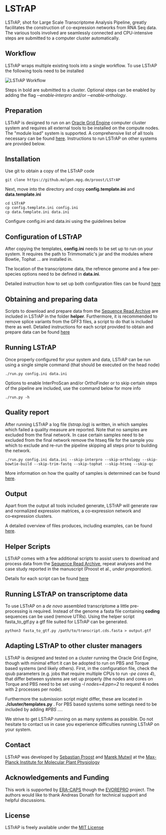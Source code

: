# LSTrAP

LSTrAP, shot for Large Scale Transcriptome Analysis Pipeline, greatly facilitates the construction of co-expression networks from
RNA Seq data. The various tools involved are seamlessly connected and  CPU-intensive steps are submitted to a computer cluster 
automatically. 

## Workflow

LSTrAP wraps multiple existing tools into a single workflow. To use LSTrAP the following tools need to be installed

![LSTrAP Workflow](docs/images/LSTrAP_workflow.png "Steps automated by LSTrAP")

Steps in bold are submitted to a cluster. Optional steps can be enabled by adding the flag *&#8209;&#8209;enable&#8209;interpro* and/or 
*&#8209;&#8209;enable&#8209;orthology*.

## Preparation

LSTrAP is designed to run on an [Oracle Grid Engine](https://www.oracle.com/sun/index.html) computer cluster system and requires 
all external tools to be installed on the compute nodes. The "module load" system is supported. A comprehensive list of all tools 
necessary can be found  [here](docs/preparation.md). Instructions to run LSTrAP on other systems are provided below.

## Installation

Use git to obtain a copy of the LSTrAP code

    git clone https://github.molgen.mpg.de/proost/LSTrAP

Next, move into the directory and copy **config.template.ini** and **data.template.ini**

    cd LSTrAP
    cp config.template.ini config.ini
    cp data.template.ini data.ini

Configure config.ini and data.ini using the guidelines below

## Configuration of LSTrAP

After copying the templates, **config.ini** needs to be set up to run on your system. It requires the path to Trimmomatic's jar and the
modules where Bowtie, Tophat ... are installed in.

The location of the transcriptome data, the refrence genome and a few per-species options need to be defined in **data.ini**. 

Detailed instruction how to set up both configuration files can be found [here](docs/configuration.md)

## Obtaining and preparing data

Scripts to download and prepare data from the [Sequence Read Archive](https://www.ncbi.nlm.nih.gov/sra) are included in
LSTrAP in the folder **helper**. Furthermore, it is recommended to remove splice variants from the GFF3 files, a script
to do that is included there as well. Detailed instructions for each script provided to obtain and prepare data can be
found [here](docs/helper.md)

## Running LSTrAP

Once properly configured for your system and data, LSTrAP can be run using a single simple command (that should be executed on the head node)

    ./run.py config.ini data.ini

Options to enable InterProScan and/or OrthoFinder or to skip certain steps of the pipeline are included, use the command below for more info

    ./run.py -h

## Quality report

After running LSTrAP a log file (*lstrap.log*) is written, in which samples which failed a quality measure
are reported. Note that no samples are excluded from the final network. In case certain samples need to be excluded
from the final network remove the htseq file for the sample you which to exclude and re-run the pipeline skipping all
steps prior to building the network.

    ./run.py config.ini data.ini --skip-interpro --skip-orthology --skip-bowtie-build --skip-trim-fastq --skip-tophat --skip-htseq --skip-qc

More information on how the quality of samples is determined can be found [here](docs/quality.md).

## Output

Apart from the output all tools included generate, LSTrAP will generate raw and normalized expression matrices, a 
co&#8209;expression network and co&#8209;expression clusters.

A detailed overview of files produces, including examples, can be found [here](docs/example_output.md).

## Helper Scripts

LSTrAP comes with a few additional scripts to assist users to download and process data from the [Sequence Read Archive](http://www.ncbi.nlm.nih.gov/sra),
repeat analyses and the case study reported in the manuscript (Proost et al., *under preparation*).

Details for each script can be found [here](docs/helper.md)

## Running LSTrAP on transcriptome data

To use LSTrAP on a *de novo* assembled transcriptome a little pre-processing is required. Instead of the genome a fasta 
file containing **coding** sequences can be used (remove UTRs). Using the helper script fasta_to_gtf.py a gtf file suited
for LSTrAP can be generated.

    python3 fasta_to_gtf.py /path/to/transcript.cds.fasta > output.gtf
    
## Adapting LSTrAP to other cluster managers
    
LSTrAP is designed and tested on a cluster running the Oracle Grid Engine, though with minimal effort it can be adopted to run on PBS and Torque
based systems (and likely others). First, in the configuration file, check the qsub parameters (e.g. jobs that require multiple
CPUs to run *-pe cores 4*), that differ between systems are set up properly (the nodes and cores on Torque and PBS need to be 
set using *-l nodes=4:ppn=2* to request 4 nodes with 2 processes per node). 
 
Furthermore the submission script might differ, these are located in **./cluster/templates.py** . For PBS based systems some
settings need to be included by adding *#PBS ...*. 
 
We strive to get LSTrAP running on as many systems as possible. Do not hesitate to contact us in case you experience difficulties 
running LSTrAP on your system.
 
    
## Contact

LSTrAP was developed by [Sebastian Proost](mailto:proost@mpimp-golm.mpg.de) and [Marek Mutwil](mailto:mutwil@mpimp-golm.mpg.de) at the [Max-Planck Institute for Molecular Plant Physiology](http://www.mpimp-golm.mpg.de/2168/en)

## Acknowledgements and Funding

This work is supported by [ERA-CAPS](http://www.eracaps.org/) though the [EVOREPRO](http://www.evorepro.org/) project. 
The authors would like to thank Andreas Donath for technical support and helpful discussions.

## License

LSTrAP is freely available under the [MIT License](LICENSE.md)
